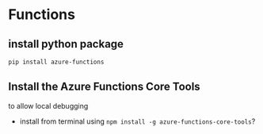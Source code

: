 # Functions

## install python package
```sh
pip install azure-functions
```

## Install the Azure Functions Core Tools
to allow local debugging
- install from terminal using `npm install -g azure-functions-core-tools`?
